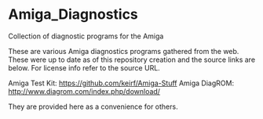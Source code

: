 # Amiga_Diagnostics
Collection of diagnostic programs for the Amiga

These are various Amiga diagnostics programs gathered from the web. These were up to date as of this repository creation and the source links are below. For license info refer to the source URL.

Amiga Test Kit: https://github.com/keirf/Amiga-Stuff 
Amiga DiagROM: http://www.diagrom.com/index.php/download/ 

They are provided here as a convenience for others.
